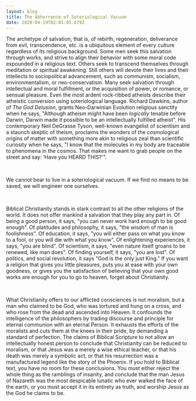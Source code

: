 ```yaml
---
layout: blog
title: The Abhorrence of Soteriological Vacuum
date: 2020-04-19T02:01:05.679Z
---
```

The archetype of salvation, that is, of rebirth, regeneration, deliverance from evil, transcendence, etc. is a ubiquitous element of every culture regardless of its religious background. Some men seek this salvation through works, and strive to align their behavior with some moral code expounded in a religious text. Others seek to transcend themselves through meditation or spiritual awakening. Still others will devote their lives and their intellects to sociopolitical advancement, such as communism, socialism, environmentalism, or neo-conservatism. Many seek salvation through intellectual and moral fulfillment, or the acquisition of power, or romance, or sensual pleasure. Even the most ardent rock-ribbed atheists describe their atheistic conversion using soteriological language. Richard Dawkins, author of *The God Delusion*, grants Neo-Darwinian Evolution religious sanctity when he says, "Although atheism might have been *logically* tenable before Darwin, Darwin made it possible to be an intellectually fulfilled atheist". His contemporary Neil DeGrasse Tyson, well-known evangelist of scientism and a staunch skeptic of theism, proclaims the wonders of the cosmological origins of matter with something more akin to religious zeal than scientific curiosity when he says, "I know that the molecules in my body are traceable to phenomena in the cosmos. That makes me want to grab people on the street and say: ‘Have you HEARD THIS?'". 

<br>

We cannot bear to live in a soteriological vacuum. If we find no means to be saved, we will engineer one ourselves.

<br>

Biblical Christianity stands in stark contrast to all the other religions of the world. It does not offer mankind a salvation that they play any part in. Of being a good person, it says, "you can never work hard enough to be good enough". Of platitudes and philosophy, it says, "the wisdom of man is foolishness". Of education, it says, "you will either pass on what you know to a fool, or you will die with what you know". Of enlightening experiences, it says, "you are blind". Of scientism, it says, "even nature itself groans to be renewed, like man does". Of finding yourself, it says, "you are lost". Of politics, and social revolution, it says "God is the only just King." If you want a religion that gives you little pleasures, puts you at ease with your own goodness, or gives you the satisfaction of believing that your own good works are enough for you to go to heaven, forget about Christianity. 

<br>

What Christianity offers to our afflicted consciences is not moralism, but a man who claimed to be God, who was tortured and hung on a cross, and who rose from the dead and ascended into Heaven. It confounds the intelligence of the philosophers by trading discourse and principle for eternal communion with an eternal Person. It exhausts the efforts of the moralists and cuts them at the knees in their pride, by demanding a standard of perfection. The claims of Biblical Scripture to not allow an intellectually honest person to conclude that Christianity can be reduced to moralism, or that Jesus was a merely a wise ethical teacher, or that his death was merely a symbolic act, or that his resurrection was a manufactured legend like the story of the Phoenix. If you hold to Biblical text, you have no room for these conclusions. You must either reject the whole thing as the ramblings of insanity, and conclude that the man Jesus of Nazareth was the most despicable lunatic who ever walked the face of the earth, or you must accept it in its entirety as truth, and worship Jesus as the God he claims to be.